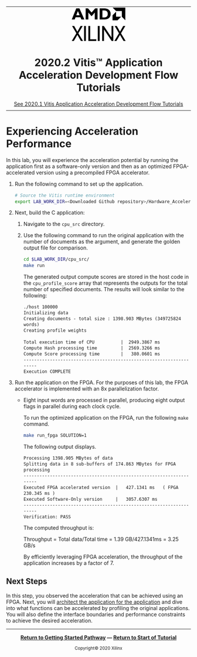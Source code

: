 ﻿<table class="sphinxhide">
 <tr>
   <td align="center"><img src="https://raw.githubusercontent.com/Xilinx/Image-Collateral/main/xilinx-logo.png" width="30%"/><h1>2020.2 Vitis™ Application Acceleration Development Flow Tutorials</h1>
   <a href="https://github.com/Xilinx/Vitis-Tutorials/tree/2020.1">See 2020.1 Vitis Application Acceleration Development Flow Tutorials</a>
   </td>
 </tr>
 <tr>
 <td>
 </td>
 </tr>
</table>

# Experiencing Acceleration Performance

In this lab, you will experience the acceleration potential by running the application first as a software-only version and then as an optimized FPGA-accelerated version using a precompiled FPGA accelerator.

1. Run the following command to set up the application.

   ```bash
   # Source the Vitis runtime environment
   export LAB_WORK_DIR=<Downloaded Github repository>/Hardware_Accelerators/Design_Tutorials/02-bloom
   ```

2. Next, build the C application:
   1. Navigate to the `cpu_src` directory.
   2. Use the following command to run the original application with the number of documents as the argument, and generate the golden output file for comparison.

      ``` bash
      cd $LAB_WORK_DIR/cpu_src/
      make run
      ```

      The generated output compute scores are stored in the host code in the `cpu_profile_score` array that represents the outputs for the total number of specified documents. The results will look similar to the following:

      ```
      ./host 100000
      Initializing data
      Creating documents - total size : 1398.903 MBytes (349725824 words)
      Creating profile weights

      Total execution time of CPU          |  2949.3867 ms
      Compute Hash processing time         |  2569.3266 ms
      Compute Score processing time        |   380.0601 ms
      --------------------------------------------------------------------
      Execution COMPLETE
      ```
  
3. Run the application on the FPGA.
     For the purposes of this lab, the FPGA accelerator is implemented with an 8x parallelization factor.

   *  Eight input words are processed in parallel, producing eight output flags in parallel during each clock cycle. 

      To run the optimized application on the FPGA, run the following `make` command.

         ``` bash
         make run_fpga SOLUTION=1
         ```

         The following output displays.

         ```
         Processing 1398.905 MBytes of data
         Splitting data in 8 sub-buffers of 174.863 MBytes for FPGA processing
         --------------------------------------------------------------------
         Executed FPGA accelerated version  |   427.1341 ms   ( FPGA 230.345 ms )
         Executed Software-Only version     |   3057.6307 ms
         --------------------------------------------------------------------
         Verification: PASS
         ```

         The computed throughput is:

         Throughput = Total data/Total time = 1.39 GB/427.1341ms = 3.25 GB/s

         By efficiently leveraging FPGA acceleration, the throughput of the application increases by a factor of 7. 

## Next Steps

In this step, you observed the acceleration that can be achieved using an FPGA. Next, you will [architect the application for the application](./3_architect-the-application.md) and dive into what functions can be accelerated by profiling the original applications. You will also define the interface boundaries and performance constraints to achieve the desired acceleration.

<hr/>
<p align="center" class="sphinxhide"><b><a href="/docs/vitis-getting-started/README.md">Return to Getting Started Pathway</a> — <a href="docs/README.md">Return to Start of Tutorial</a></b></p>

<p align="center" class="sphnixhide"><sup>Copyright&copy; 2020 Xilinx</sup></p>
